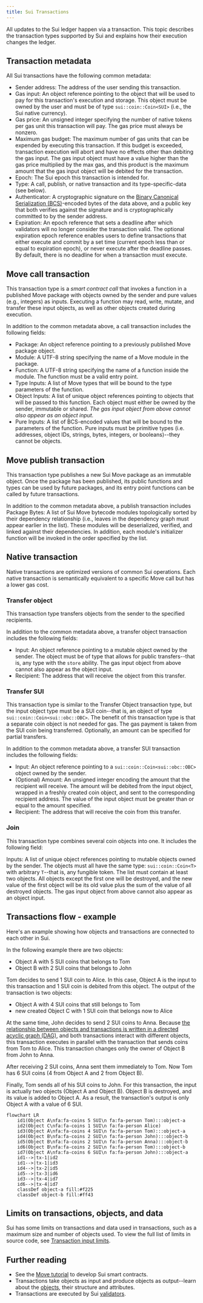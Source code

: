 ```yaml
---
title: Sui Transactions
---
```


All updates to the Sui ledger happen via a transaction. This topic describes the transaction types supported by Sui and explains how their execution changes the ledger.

## Transaction metadata

All Sui transactions have the following common metadata:
 * Sender address: The address of the user sending this transaction.
 * Gas input: An object reference pointing to the object that will be used to pay for this transaction's execution and storage. This object must be owned by the user and must be of type `sui::coin::Coin<SUI>` (i.e., the Sui native currency).
 * Gas price: An unsigned integer specifying the number of native tokens per gas unit this transaction will pay. The gas price must always be nonzero.
 * Maximum gas budget: The maximum number of gas units that can be expended by executing this transaction. If this budget is exceeded, transaction execution will abort and have no effects other than debiting the gas input. The gas input object must have a value higher than the gas price multiplied by the max gas, and this product is the maximum amount that the gas input object will be debited for the transaction.
 * Epoch: The Sui epoch this transaction is intended for.
 * Type: A call, publish, or native transaction and its type-specific-data (see below).
 * Authenticator: A cryptographic signature on the [Binary Canonical Serialization (BCS)](https://docs.rs/bcs/latest/bcs/)-encoded bytes of the data above, and a public key that both verifies against the signature and is cryptographically committed to by the sender address.
 * Expiration: An epoch reference that sets a deadline after which validators will no longer consider the transaction valid. The optional expiration epoch reference enables users to define transactions that either execute and commit by a set time (current epoch less than or equal to expiration epoch), or never execute after the deadline passes. By default, there is no deadline for when a transaction must execute. 

## Move call transaction

This transaction type is a *smart contract call* that invokes a function in a published Move package with objects owned by the sender and pure values (e.g., integers) as inputs. Executing a function may read, write, mutate, and transfer these input objects, as well as other objects created during execution.

In addition to the common metadata above, a call transaction includes the following fields:
 * Package: An object reference pointing to a previously published Move package object.
 * Module: A UTF-8 string specifying the name of a Move module in the package.
 * Function: A UTF-8 string specifying the name of a function inside the module. The function must be a valid entry point.
 * Type Inputs: A list of Move types that will be bound to the type parameters of the function.
 * Object Inputs: A list of unique object references pointing to objects that will be passed to this function. Each object must either be owned by the sender, immutable or shared. *The gas input object from above cannot also appear as an object input.*
 * Pure Inputs: A list of BCS-encoded values that will be bound to the parameters of the function. Pure inputs must be primitive types (i.e. addresses, object IDs, strings, bytes, integers, or booleans)--they cannot be objects.

## Move publish transaction

This transaction type publishes a new Sui Move package as an immutable object. Once the package has been published, its public functions and types can be used by future packages, and its entry point functions can be called by future transactions.

In addition to the common metadata above, a publish transaction includes Package Bytes: A list of Sui Move bytecode modules topologically sorted by their dependency relationship (i.e., leaves in the dependency graph must appear earlier in the list). These modules will be deserialized, verified, and linked against their dependencies. In addition, each module's initializer function will be invoked in the order specified by the list.

## Native transaction

Native transactions are optimized versions of common Sui operations. Each native transaction is semantically equivalent to a specific Move call but has a lower gas cost.

### Transfer object

This transaction type transfers objects from the sender to the specified recipients.

In addition to the common metadata above, a transfer object transaction includes the following fields:
 * Input: An object reference pointing to a mutable object owned by the sender. The object must be of type that allows for public transfers--that is, any type with the `store` ability. The gas input object from above cannot also appear as the object input.
 * Recipient: The address that will receive the object from this transfer.

### Transfer SUI

This transaction type is similar to the Transfer Object transaction type, but the input object type must be a SUI coin--that is, an object of type `sui::coin::Coin<sui::obc::OBC>`. The benefit of this transaction type is that a separate coin object is not needed for gas. The gas payment is taken from the SUI coin being transferred.
Optionally, an amount can be specified for partial transfers.

In addition to the common metadata above, a transfer SUI transaction includes the following fields:
 * Input: An object reference pointing to a `sui::coin::Coin<sui::obc::OBC>` object owned by the sender.
 * (Optional) Amount: An unsigned integer encoding the amount that the recipient will receive. The amount will be debited from the input object, wrapped in a freshly created coin object, and sent to the corresponding recipient address. The value of the input object must be greater than or equal to the amount specified.
 * Recipient: The address that will receive the coin from this transfer.

### Join

This transaction type combines several coin objects into one. It includes the following field:

Inputs: A list of unique object references pointing to mutable objects owned by the sender. The objects must all have the same type: `sui::coin::Coin<T>` with arbitrary `T`--that is, any fungible token. The list must contain at least two objects. All objects except the first one will be destroyed, and the new value of the first object will be its old value plus the sum of the value of all destroyed objects. The gas input object from above cannot also appear as an object input.

## Transactions flow - example

Here's an example showing how objects and transactions are connected to each other in Sui.

In the following example there are two objects:
 * Object A with 5 SUI coins that belongs to Tom
 * Object B with 2 SUI coins that belongs to John

Tom decides to send 1 SUI coin to Alice. In this case, Object A is the input to this transaction and 1 SUI coin is debited from this object. The output of the transaction is two objects: 
 * Object A with 4 SUI coins that still belongs to Tom
 * new created Object C with 1 SUI coin that belongs now to Alice

At the same time, John decides to send 2 SUI coins to Anna. Because [the relationship between objects and transactions is written in a directed acyclic graph (DAG)](objects.md#the-transaction-object-dag-relating-objects-and-transactions), and both transactions interact with different objects, this transaction executes in parallel with the transaction that sends coins from Tom to Alice. This transaction changes only the owner of Object B from John to Anna.

After receiving 2 SUI coins, Anna sent them immediately to Tom. Now Tom has 6 SUI coins (4 from Object A and 2 from Object B).

Finally, Tom sends all of his SUI coins to John. For this transaction, the input is actually two objects (Object A and Object B). Object B is destroyed, and its value is added to Object A. As a result, the transaction's output is only Object A with a value of 6 SUI.

```mermaid
flowchart LR
    id1(Object A\nfa:fa-coins 5 SUI\n fa:fa-person Tom):::object-a
    id2(Object C\nfa:fa-coins 1 SUI\n fa:fa-person Alice)
    id3(Object A\nfa:fa-coins 4 SUI\n fa:fa-person Tom):::object-a
    id4(Object B\nfa:fa-coins 2 SUI\n fa:fa-person John):::object-b
    id5(Object B\nfa:fa-coins 2 SUI\n fa:fa-person Anna):::object-b
    id6(Object B\nfa:fa-coins 2 SUI\n fa:fa-person Tom):::object-b
    id7(Object A\nfa:fa-coins 6 SUI\n fa:fa-person John):::object-a
    id1-->|tx-1|id2
    id1-->|tx-1|id3
    id4-->|tx-2|id5
    id5-->|tx-3|id6
    id3-->|tx-4|id7
    id6-->|tx-4|id7
    classDef object-a fill:#f225
    classDef object-b fill:#ff43
```

## Limits on transactions, objects, and data

Sui has some limits on transactions and data used in transactions, such as a maximum size and number of objects used. To view the full list of limits in source code, see [Transaction input limits](https://github.com/MystenLabs/sui/blob/main/crates/sui-protocol-config/src/lib.rs#L154).

## Further reading

 * See the [Move tutorial](move/index.md) to develop Sui smart contracts.
 * Transactions take objects as input and produce objects as output--learn about the [objects](objects.md), their structure and attributes.
 * Transactions are executed by Sui [validators](../learn/architecture/validators.md).
